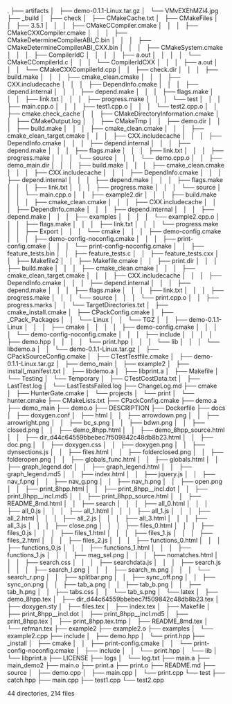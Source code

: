 .
├── artifacts
│   ├── demo-0.1.1-Linux.tar.gz
│   └── VMvEXEhMZi4.jpg
├── _build
│   ├── check
│   ├── CMakeCache.txt
│   ├── CMakeFiles
│   │   ├── 3.5.1
│   │   │   ├── CMakeCCompiler.cmake
│   │   │   ├── CMakeCXXCompiler.cmake
│   │   │   ├── CMakeDetermineCompilerABI_C.bin
│   │   │   ├── CMakeDetermineCompilerABI_CXX.bin
│   │   │   ├── CMakeSystem.cmake
│   │   │   ├── CompilerIdC
│   │   │   │   ├── a.out
│   │   │   │   └── CMakeCCompilerId.c
│   │   │   └── CompilerIdCXX
│   │   │       ├── a.out
│   │   │       └── CMakeCXXCompilerId.cpp
│   │   ├── check.dir
│   │   │   ├── build.make
│   │   │   ├── cmake_clean.cmake
│   │   │   ├── CXX.includecache
│   │   │   ├── DependInfo.cmake
│   │   │   ├── depend.internal
│   │   │   ├── depend.make
│   │   │   ├── flags.make
│   │   │   ├── link.txt
│   │   │   ├── progress.make
│   │   │   └── test
│   │   │       ├── main.cpp.o
│   │   │       ├── test1.cpp.o
│   │   │       └── test2.cpp.o
│   │   ├── cmake.check_cache
│   │   ├── CMakeDirectoryInformation.cmake
│   │   ├── CMakeOutput.log
│   │   ├── CMakeTmp
│   │   ├── demo.dir
│   │   │   ├── build.make
│   │   │   ├── cmake_clean.cmake
│   │   │   ├── cmake_clean_target.cmake
│   │   │   ├── CXX.includecache
│   │   │   ├── DependInfo.cmake
│   │   │   ├── depend.internal
│   │   │   ├── depend.make
│   │   │   ├── flags.make
│   │   │   ├── link.txt
│   │   │   ├── progress.make
│   │   │   └── source
│   │   │       └── demo.cpp.o
│   │   ├── demo_main.dir
│   │   │   ├── build.make
│   │   │   ├── cmake_clean.cmake
│   │   │   ├── CXX.includecache
│   │   │   ├── DependInfo.cmake
│   │   │   ├── depend.internal
│   │   │   ├── depend.make
│   │   │   ├── flags.make
│   │   │   ├── link.txt
│   │   │   ├── progress.make
│   │   │   └── source
│   │   │       └── main.cpp.o
│   │   ├── example2.dir
│   │   │   ├── build.make
│   │   │   ├── cmake_clean.cmake
│   │   │   ├── CXX.includecache
│   │   │   ├── DependInfo.cmake
│   │   │   ├── depend.internal
│   │   │   ├── depend.make
│   │   │   ├── examples
│   │   │   │   └── example2.cpp.o
│   │   │   ├── flags.make
│   │   │   ├── link.txt
│   │   │   └── progress.make
│   │   ├── Export
│   │   │   └── cmake
│   │   │       ├── demo-config.cmake
│   │   │       ├── demo-config-noconfig.cmake
│   │   │       ├── print-config.cmake
│   │   │       └── print-config-noconfig.cmake
│   │   ├── feature_tests.bin
│   │   ├── feature_tests.c
│   │   ├── feature_tests.cxx
│   │   ├── Makefile2
│   │   ├── Makefile.cmake
│   │   ├── print.dir
│   │   │   ├── build.make
│   │   │   ├── cmake_clean.cmake
│   │   │   ├── cmake_clean_target.cmake
│   │   │   ├── CXX.includecache
│   │   │   ├── DependInfo.cmake
│   │   │   ├── depend.internal
│   │   │   ├── depend.make
│   │   │   ├── flags.make
│   │   │   ├── link.txt
│   │   │   ├── progress.make
│   │   │   └── source
│   │   │       └── print.cpp.o
│   │   ├── progress.marks
│   │   └── TargetDirectories.txt
│   ├── cmake_install.cmake
│   ├── CPackConfig.cmake
│   ├── _CPack_Packages
│   │   └── Linux
│   │       └── TGZ
│   │           ├── demo-0.1.1-Linux
│   │           │   ├── cmake
│   │           │   │   ├── demo-config.cmake
│   │           │   │   └── demo-config-noconfig.cmake
│   │           │   ├── include
│   │           │   │   ├── demo.hpp
│   │           │   │   └── print.hpp
│   │           │   └── lib
│   │           │       └── libdemo.a
│   │           └── demo-0.1.1-Linux.tar.gz
│   ├── CPackSourceConfig.cmake
│   ├── CTestTestfile.cmake
│   ├── demo-0.1.1-Linux.tar.gz
│   ├── demo_main
│   ├── example2
│   ├── install_manifest.txt
│   ├── libdemo.a
│   ├── libprint.a
│   ├── Makefile
│   └── Testing
│       └── Temporary
│           ├── CTestCostData.txt
│           ├── LastTest.log
│           └── LastTestsFailed.log
├── ChangeLog.md
├── cmake
│   ├── HunterGate.cmake
│   └── projects
│       └── print
│           └── hunter.cmake
├── CMakeLists.txt
├── CPackConfig.cmake
├── demo.a
├── demo_main
├── demo.o
├── DESCRIPTION
├── Dockerfile
├── docs
│   ├── doxygen.conf
│   ├── html
│   │   ├── arrowdown.png
│   │   ├── arrowright.png
│   │   ├── bc_s.png
│   │   ├── bdwn.png
│   │   ├── closed.png
│   │   ├── demo_8hpp.html
│   │   ├── demo_8hpp_source.html
│   │   ├── dir_d44c64559bbebec7f509842c48db8b23.html
│   │   ├── doc.png
│   │   ├── doxygen.css
│   │   ├── doxygen.png
│   │   ├── dynsections.js
│   │   ├── files.html
│   │   ├── folderclosed.png
│   │   ├── folderopen.png
│   │   ├── globals_func.html
│   │   ├── globals.html
│   │   ├── graph_legend.dot
│   │   ├── graph_legend.html
│   │   ├── graph_legend.md5
│   │   ├── index.html
│   │   ├── jquery.js
│   │   ├── nav_f.png
│   │   ├── nav_g.png
│   │   ├── nav_h.png
│   │   ├── open.png
│   │   ├── print_8hpp.html
│   │   ├── print_8hpp__incl.dot
│   │   ├── print_8hpp__incl.md5
│   │   ├── print_8hpp_source.html
│   │   ├── README_8md.html
│   │   ├── search
│   │   │   ├── all_0.html
│   │   │   ├── all_0.js
│   │   │   ├── all_1.html
│   │   │   ├── all_1.js
│   │   │   ├── all_2.html
│   │   │   ├── all_2.js
│   │   │   ├── all_3.html
│   │   │   ├── all_3.js
│   │   │   ├── close.png
│   │   │   ├── files_0.html
│   │   │   ├── files_0.js
│   │   │   ├── files_1.html
│   │   │   ├── files_1.js
│   │   │   ├── files_2.html
│   │   │   ├── files_2.js
│   │   │   ├── functions_0.html
│   │   │   ├── functions_0.js
│   │   │   ├── functions_1.html
│   │   │   ├── functions_1.js
│   │   │   ├── mag_sel.png
│   │   │   ├── nomatches.html
│   │   │   ├── search.css
│   │   │   ├── searchdata.js
│   │   │   ├── search.js
│   │   │   ├── search_l.png
│   │   │   ├── search_m.png
│   │   │   └── search_r.png
│   │   ├── splitbar.png
│   │   ├── sync_off.png
│   │   ├── sync_on.png
│   │   ├── tab_a.png
│   │   ├── tab_b.png
│   │   ├── tab_h.png
│   │   ├── tabs.css
│   │   └── tab_s.png
│   └── latex
│       ├── demo_8hpp.tex
│       ├── dir_d44c64559bbebec7f509842c48db8b23.tex
│       ├── doxygen.sty
│       ├── files.tex
│       ├── index.tex
│       ├── Makefile
│       ├── print_8hpp__incl.dot
│       ├── print_8hpp__incl.md5
│       ├── print_8hpp.tex
│       ├── print_8hpp.tex.tmp
│       ├── README_8md.tex
│       └── refman.tex
├── example2
├── example2.o
├── examples
│   └── example2.cpp
├── include
│   ├── demo.hpp
│   └── print.hpp
├── _install
│   ├── cmake
│   │   ├── print-config.cmake
│   │   └── print-config-noconfig.cmake
│   ├── include
│   │   └── print.hpp
│   └── lib
│       └── libprint.a
├── LICENSE
├── logs
│   └── log.txt
├── main.a
├── main_demo2
├── main.o
├── print.a
├── print.o
├── README.md
├── source
│   ├── demo.cpp
│   ├── main.cpp
│   └── print.cpp
└── test
    ├── catch.hpp
    ├── main.cpp
    ├── test1.cpp
    └── test2.cpp

44 directories, 214 files

